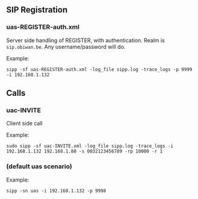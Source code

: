 ## SIP Registration

### uas-REGISTER-auth.xml
Server side handling of REGISTER, with authentication.
Realm is `sip.obiwan.be`.
Any username/password will do.

Example:
```
sipp -sf uas-REGISTER-auth.xml -log_file sipp.log -trace_logs -p 9999 -i 192.168.1.132
```

## Calls

### uac-INVITE
Client side call

Example:
```
sudo sipp -sf uac-INVITE.xml -log_file sipp.log -trace_logs -i 192.168.1.132 192.168.1.80 -s 0032123456789 -rp 10000 -r 1
```

### (default uas scenario)

Example:
```
sipp -sn uas -i 192.168.1.132 -p 9998
```
